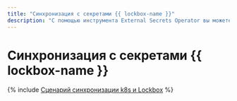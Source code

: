 ```yaml
---
title: "Синхронизация с секретами {{ lockbox-name }}"
description: "С помощью инструмента External Secrets Operator вы можете настроить синхронизацию секретов {{ lockbox-name }} с секретами кластера {{ managed-k8s-name }}."
---
```


# Синхронизация с секретами {{ lockbox-name }}

{% include [Сценарий синхронизации k8s и Lockbox](../../_tutorials/kubernetes-lockbox-secrets.md) %}